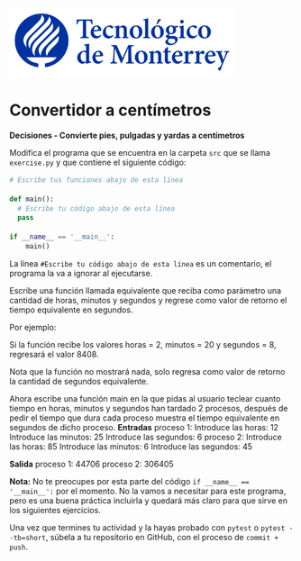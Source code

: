 ![Tec de Monterrey](../../images/logotecmty.png)
# Convertidor a centímetros
**Decisiones - Convierte pies, pulgadas y yardas a centímetros**

Modifica el programa que se encuentra en la carpeta `src` que se llama
`exercise.py` y que contiene el siguiente código:

```python
# Escribe tus funciones abajo de esta línea

def main():
  # Escribe tu código abajo de esta línea
  pass

if __name__ == '__main__':
    main()
```
La línea `#Escribe tu código abajo de esta línea` es un comentario,
el programa la va a ignorar al ejecutarse.

Escribe una función llamada equivalente que reciba como parámetro una cantidad de horas, minutos y segundos y regrese como valor de retorno el tiempo equivalente en segundos.

Por ejemplo:

Si la función recibe los valores horas = 2, minutos = 20 y segundos = 8, regresará el valor 8408.

Nota que la función no mostrará nada, solo regresa como valor de retorno la cantidad de segundos equivalente.

 

Ahora escribe una función main en la que pidas al usuario teclear cuanto tiempo en horas, minutos y segundos han tardado 2 procesos, después de pedir el tiempo que dura cada proceso muestra el tiempo equivalente en segundos de dicho proceso.
**Entradas**
proceso 1:
Introduce las horas: 12
Introduce las minutos: 25
Introduce las segundos: 6
proceso 2:
Introduce las horas: 85
Introduce las minutos: 6
Introduce las segundos: 45


**Salida**
proceso 1: 44706
proceso 2: 306405


**Nota:** No te preocupes por esta parte del código
`if __name__ == '__main__':` por el momento. No la vamos a necesitar para
este programa, pero es una buena práctica incluirla y quedará más
claro para que sirve en los siguientes ejercicios.

Una vez que termines tu actividad y la hayas probado con `pytest` o `pytest --tb=short`,
súbela a tu repositorio en GitHub, con el proceso de `commit + push`.
